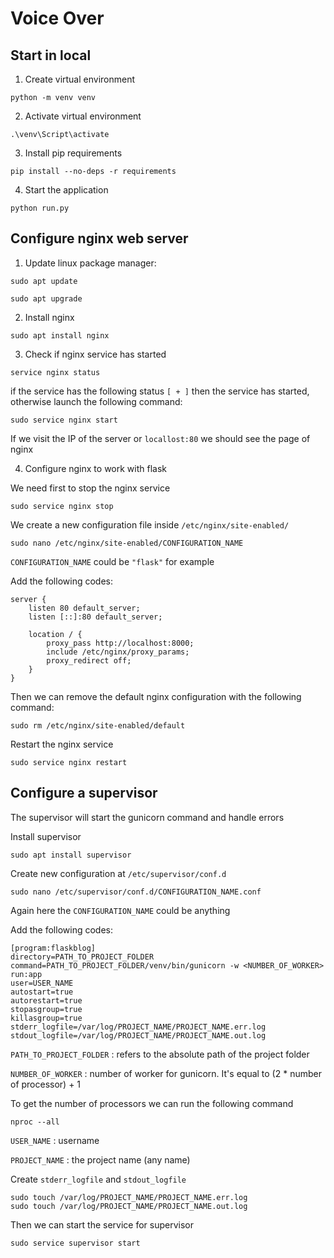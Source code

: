 # Voice Over

## Start in local

1. Create virtual environment
```
python -m venv venv
```

2. Activate virtual environment
```
.\venv\Script\activate
```

3. Install pip requirements
```
pip install --no-deps -r requirements
```

4. Start the application
```
python run.py
```

## Configure nginx web server

1. Update linux package manager:
```
sudo apt update
```
```
sudo apt upgrade
```

2. Install nginx
```
sudo apt install nginx
```

3. Check if nginx service has started
```
service nginx status
```

if the service has the following status `[ + ]` then the service has started, otherwise launch the following command:
```
sudo service nginx start
```

If we visit the IP of the server or `locallost:80` we should see the page of nginx

4. Configure nginx to work with flask

We need first to stop the nginx service
```
sudo service nginx stop
```

We create a new configuration file inside `/etc/nginx/site-enabled/`
```
sudo nano /etc/nginx/site-enabled/CONFIGURATION_NAME
```
`CONFIGURATION_NAME` could be `"flask"` for example

Add the following codes:
```
server {
    listen 80 default_server;
    listen [::]:80 default_server;

    location / {
        proxy_pass http://localhost:8000;
        include /etc/nginx/proxy_params;
        proxy_redirect off;
    }
}
```
Then we can remove the default nginx configuration with the following command:
```
sudo rm /etc/nginx/site-enabled/default
```

Restart the nginx service
```
sudo service nginx restart
```

## Configure a supervisor

The supervisor will start the gunicorn command and handle errors

Install supervisor
```
sudo apt install supervisor
```

Create new configuration at `/etc/supervisor/conf.d`
```
sudo nano /etc/supervisor/conf.d/CONFIGURATION_NAME.conf
```

Again here the `CONFIGURATION_NAME` could be anything

Add the following codes:
```
[program:flaskblog]
directory=PATH_TO_PROJECT_FOLDER
command=PATH_TO_PROJECT_FOLDER/venv/bin/gunicorn -w <NUMBER_OF_WORKER> run:app
user=USER_NAME
autostart=true
autorestart=true
stopasgroup=true
killasgroup=true
stderr_logfile=/var/log/PROJECT_NAME/PROJECT_NAME.err.log
stdout_logfile=/var/log/PROJECT_NAME/PROJECT_NAME.out.log
```

`PATH_TO_PROJECT_FOLDER` : refers to the absolute path of the project folder

`NUMBER_OF_WORKER` : number of worker for gunicorn. It's equal to (2 * number of processor) + 1

To get the number of processors we can run the following command
```
nproc --all
```

`USER_NAME` : username

`PROJECT_NAME` : the project name (any name)

Create `stderr_logfile` and `stdout_logfile`
```
sudo touch /var/log/PROJECT_NAME/PROJECT_NAME.err.log
sudo touch /var/log/PROJECT_NAME/PROJECT_NAME.out.log
```

Then we can start the service for supervisor
```
sudo service supervisor start
```